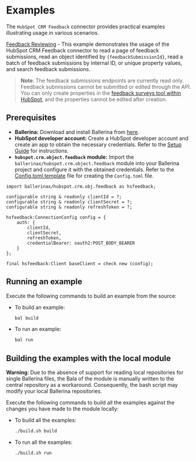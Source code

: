 # Examples

The `HubSpot CRM Feedback` connector provides practical examples illustrating usage in various scenarios.

[Feedback Reviewing](https://github.com/module-ballerinax-hubspot.crm.object.feedback/tree/main/examples/) - This example demonstrates the usage of the HubSpot CRM Feedback connector to read a page of feedback submissions, read an object identified by `{feedbackSubmissionId}`, read a batch of feedback submissions by internal ID, or unique property values, and search feedback submissions.

> **Note**: The feedback submissions endpoints are currently read only. Feedback submissions cannot be submitted or edited through the API. You can only create properties in the [feedback surveys tool within HubSpot](https://knowledge.hubspot.com/customer-feedback/create-a-custom-survey), and the properties cannot be edited after creation.

## Prerequisites

- **Ballerina:** Download and install Ballerina from [here](https://ballerina.io/downloads/).
- **HubSpot developer account:** Create a HubSpot developer account and create an app to obtain the necessary credentials. Refer to the [Setup Guide](../ballerina/Package.md) for instructions.
- **`hubspot.crm.object.feedback` module:** Import the `ballerinax/hubspot.crm.object.feedback` module into your Ballerina project and configure it with the obtained credentials. Refer to the [Config.toml.template](./feedback_review/Config.toml.template) file for creating the `Config.toml` file.

```ballerina
import ballerinax/hubspot.crm.obj.feedback as hsfeedback;

configurable string & readonly clientId = ?;
configurable string & readonly clientSecret = ?;
configurable string & readonly refreshToken = ?;

hsfeedback:ConnectionConfig config = {
    auth: {
        clientId,
        clientSecret,
        refreshToken,
        credentialBearer: oauth2:POST_BODY_BEARER
    }
};

final hsfeedback:Client baseClient = check new (config);
```

## Running an example

Execute the following commands to build an example from the source:

* To build an example:

  ```bash
  bal build
  ```
* To run an example:

  ```bash
  bal run
  ```

## Building the examples with the local module

**Warning**: Due to the absence of support for reading local repositories for single Ballerina files, the Bala of the module is manually written to the central repository as a workaround. Consequently, the bash script may modify your local Ballerina repositories.

Execute the following commands to build all the examples against the changes you have made to the module locally:

* To build all the examples:

  ```bash
  ./build.sh build
  ```
* To run all the examples:

  ```bash
  ./build.sh run
  ```
